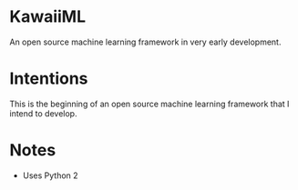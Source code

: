 # KawaiiML

An open source machine learning framework in very early development.

# Intentions

This is the beginning of an open source machine learning framework that I intend to develop.

# Notes

* Uses Python 2